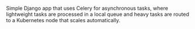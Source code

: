 Simple Django app that uses Celery for asynchronous tasks, where lightweight tasks are processed in a local queue and heavy tasks are routed to a Kubernetes node that scales automatically.
